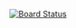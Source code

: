[![Board Status](https://dev.azure.com/aiw-devops/45f98843-6554-416d-996d-3fa16d6edd40/91c4730c-84c3-4b24-ae36-d5e44b029201/_apis/work/boardbadge/eb7e1d23-d2b1-40d9-bdc8-d1b4dbe55236)](https://dev.azure.com/aiw-devops/45f98843-6554-416d-996d-3fa16d6edd40/_boards/board/t/91c4730c-84c3-4b24-ae36-d5e44b029201/Microsoft.RequirementCategory)